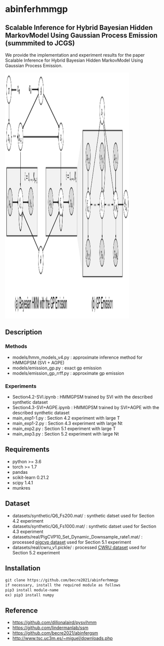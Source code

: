 # abinferhmmgp


##  Scalable Inference for Hybrid Bayesian Hidden MarkovModel Using Gaussian Process Emission (summmited to JCGS)

We provide the implementation and experiment results for the paper Scalable Inference for Hybrid Bayesian Hidden MarkovModel Using Gaussian Process Emission.

<img src="https://github.com/becre2021/abinferhmmgp/blob/main/img/Grapicalmodel2.PNG" width="400" height="790">


 
## Description

### Methods

* models/hmm_models_v4.py : approximate inference method for HMMGPSM (SVI + AGPE)
* models/emission_gp.py : exact gp emission 
* models/emission_gp_rrff.py : approximate gp emission


### Experiments

* Section4.2-SVI.ipynb : HMMGPSM trained by SVI with the described synthetic dataset
* Section4.3-SVI+AGPE.ipynb : HMMGPSM trained by SVI+AGPE with the described synthetic dataset
* main_exp1-1.py : Section 4.2 experiment with large T
* main_exp1-2.py : Section 4.3 experiment with large Nt
* main_exp2.py : Section 5.1 experiment with large T
* main_exp3.py : Section 5.2 experiment with large Nt



## Requirements

* python >= 3.6
* torch >= 1.7
* pandas
* scikit-learn  0.21.2
* scipy         1.4.1
* munkres


## Dataset

* datasets/synthetic/Q6_Fs200.mat/ : synthetic datset used for Section 4.2 experiment
* datasets/synthetic/Q6_Fs1000.mat/ : synthetic datset used for Section 4.3 experiment
* datasets/real/PigCVP10_Set_Dynamic_Downsample_rate1.mat/ : processed [pigcvp dataset](http://www.timeseriesclassification.com/description.php?Dataset=PigCVP) used for Section 5.1 experiment
* datasets/real/cwru_v1.pickle/ : processed [CWRU dataset](https://engineering.case.edu/bearingdatacenter/12k-drive-end-bearing-fault-data) used for Section 5.2 experiment 


## Installation

    git clone https://github.com/becre2021/abinferhmmgp
    if necessary, install the required module as follows
    pip3 install module-name
    ex) pip3 install numpy 


## Reference 

* https://github.com/dillonalaird/pysvihmm
* https://github.com/lindermanlab/ssm
* https://github.com/becre2021/abinfergsm
* http://www.tsc.uc3m.es/~miguel/downloads.php




